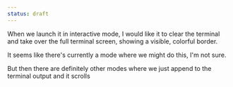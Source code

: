 ```yaml
---
status: draft
---
```


When we launch it in interactive mode, I would like it to clear the terminal and take over the full terminal screen, showing a visible, colorful border.

It seems like there's currently a mode where we might do this, I'm not sure.

But then there are definitely other modes where we just append to the terminal output and it scrolls
